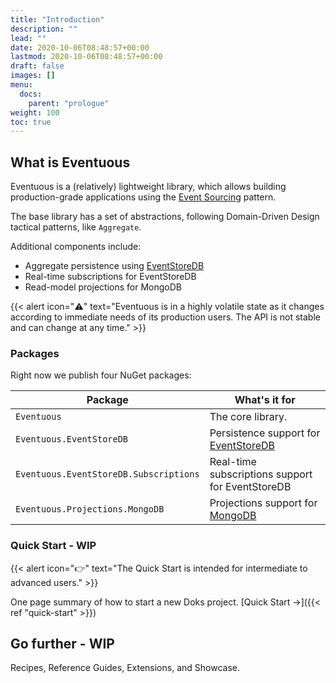 ```yaml
---
title: "Introduction"
description: ""
lead: ""
date: 2020-10-06T08:48:57+00:00
lastmod: 2020-10-06T08:48:57+00:00
draft: false
images: []
menu:
  docs:
    parent: "prologue"
weight: 100
toc: true
---
```


## What is Eventuous

Eventuous is a (relatively) lightweight library, which allows building production-grade applications using the [Event Sourcing](https://zimarev.com/blog/event-sourcing/introduction/) pattern.

The base library has a set of abstractions, following Domain-Driven Design tactical patterns, like `Aggregate`.

Additional components include:
- Aggregate persistence using [EventStoreDB](https://eventstore.com)
- Real-time subscriptions for EventStoreDB
- Read-model projections for MongoDB

{{< alert icon="⚠️" text="Eventuous is in a highly volatile state as it changes according to immediate needs of its production users. The API is not stable and can change at any time." >}}

### Packages

Right now we publish four NuGet packages:

| Package | What's it for |
| ------- | ------------- |
| `Eventuous` | The core library. |
| `Eventuous.EventStoreDB` | Persistence support for [EventStoreDB](https://eventstore.com) |
| `Eventuous.EventStoreDB.Subscriptions` | Real-time subscriptions support for EventStoreDB |
| `Eventuous.Projections.MongoDB` | Projections support for [MongoDB](https://www.mongodb.com/) |

### Quick Start - WIP

{{< alert icon="👉" text="The Quick Start is intended for intermediate to advanced users." >}}

One page summary of how to start a new Doks project. [Quick Start →]({{< ref "quick-start" >}})

## Go further - WIP

Recipes, Reference Guides, Extensions, and Showcase.

